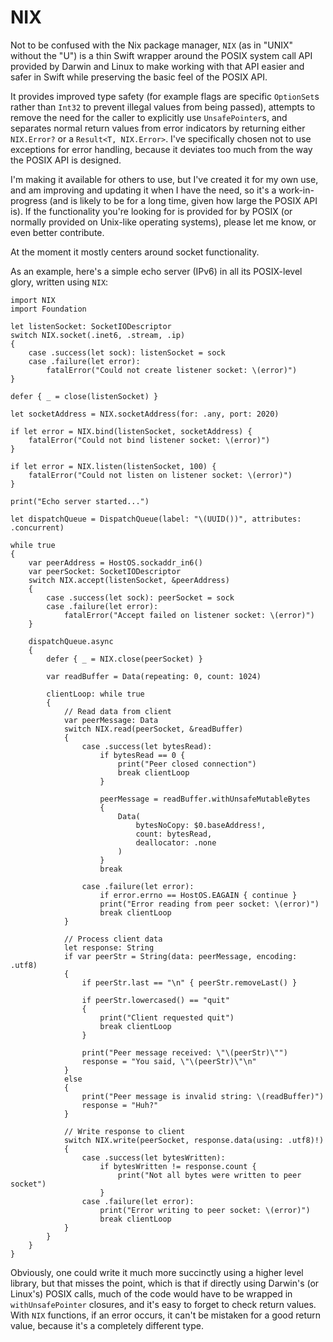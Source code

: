 # NIX

Not to be confused with the Nix package manager, `NIX` (as in "UNIX" without the "U") is a thin Swift wrapper around the POSIX system call API provided by Darwin and Linux to make working with that API easier and safer in Swift while preserving the basic feel of the POSIX API.

It provides improved type safety (for example flags are specific `OptionSet`s rather than `Int32` to prevent illegal values from being passed), attempts to remove the need for the caller to explicitly use `UnsafePointer`s, and separates normal return values from error indicators by returning either `NIX.Error?` or a `Result<T, NIX.Error>`.  I've specifically chosen not to use exceptions for error handling, because it deviates too much from the way the POSIX API is designed.

I'm making it available for others to use, but I've created it for my own use, and am improving and updating it when I have the need, so it's a work-in-progress (and is likely to be for a long time, given how large the POSIX API is).  If the functionality you're looking for is provided for by POSIX (or normally provided on Unix-like operating systems), please let me know, or even better contribute.

At the moment it mostly centers around socket functionality.  

As an example, here's a simple echo server (IPv6) in all its POSIX-level glory, written using `NIX`:

```
import NIX
import Foundation

let listenSocket: SocketIODescriptor
switch NIX.socket(.inet6, .stream, .ip)
{
    case .success(let sock): listenSocket = sock
    case .failure(let error):
        fatalError("Could not create listener socket: \(error)")
}

defer { _ = close(listenSocket) }

let socketAddress = NIX.socketAddress(for: .any, port: 2020)

if let error = NIX.bind(listenSocket, socketAddress) {
    fatalError("Could not bind listener socket: \(error)")
}

if let error = NIX.listen(listenSocket, 100) {
    fatalError("Could not listen on listener socket: \(error)")
}

print("Echo server started...")

let dispatchQueue = DispatchQueue(label: "\(UUID())", attributes: .concurrent)

while true
{
    var peerAddress = HostOS.sockaddr_in6()
    var peerSocket: SocketIODescriptor
    switch NIX.accept(listenSocket, &peerAddress)
    {
        case .success(let sock): peerSocket = sock
        case .failure(let error):
            fatalError("Accept failed on listener socket: \(error)")
    }
    
    dispatchQueue.async
    {
        defer { _ = NIX.close(peerSocket) }
        
        var readBuffer = Data(repeating: 0, count: 1024)

        clientLoop: while true
        {
            // Read data from client
            var peerMessage: Data
            switch NIX.read(peerSocket, &readBuffer)
            {
                case .success(let bytesRead):
                    if bytesRead == 0 {
                        print("Peer closed connection")
                        break clientLoop
                    }
                    
                    peerMessage = readBuffer.withUnsafeMutableBytes
                    {
                        Data(
                            bytesNoCopy: $0.baseAddress!,
                            count: bytesRead,
                            deallocator: .none
                        )
                    }
                    break
                    
                case .failure(let error):
                    if error.errno == HostOS.EAGAIN { continue }
                    print("Error reading from peer socket: \(error)")
                    break clientLoop
            }
            
            // Process client data
            let response: String
            if var peerStr = String(data: peerMessage, encoding: .utf8)
            {
                if peerStr.last == "\n" { peerStr.removeLast() }
                
                if peerStr.lowercased() == "quit"
                {
                    print("Client requested quit")
                    break clientLoop
                }
                
                print("Peer message received: \"\(peerStr)\"")
                response = "You said, \"\(peerStr)\"\n"
            }
            else
            {
                print("Peer message is invalid string: \(readBuffer)")
                response = "Huh?"
            }
            
            // Write response to client
            switch NIX.write(peerSocket, response.data(using: .utf8)!)
            {
                case .success(let bytesWritten):
                    if bytesWritten != response.count {
                        print("Not all bytes were written to peer socket")
                    }
                case .failure(let error):
                    print("Error writing to peer socket: \(error)")
                    break clientLoop
            }
        }
    }
}
```
Obviously, one could write it much more succinctly using a higher level library, but that misses the point, which is that if directly using Darwin's (or Linux's) POSIX calls, much of the code would have to be wrapped in `withUnsafePointer` closures, and it's easy to forget to check return values.   With `NIX` functions, if an error occurs, it can't be mistaken for a good return value, because it's a completely different type.
